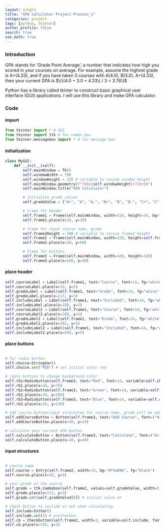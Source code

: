```yaml
---
layout: single
title: "GPA Calculator Project Process_1"
categories: project
tags: [python, tkinter]
author_profile: false
search: true
use_math: true
---
```


### Introduction

GPA stands for 'Grade Point Average', a number that indicates how high you scored in your courses on average.
For example, assume the highest grade is A+(4.33), and if you have taken 3 courses with A(4.0), B(3.0), A+(4.33), then your current GPA is
$\(\(4.0 + 3.0 + 4.33\) / 3 = 3.76\)$

Python has a library called tkinter to construct basic graphical user interface (GUI) applications.
I will use this library and make GPA calculator.

### Code

#### import

```python
from tkinter import * # GUI
from tkinter import ttk # for combo box
from tkinter.messagebox import * # for message box
```

#### initialization

```python
class MyGUI:
    def __init__(self):
        self.mainWindow = Tk()
        self.windowWidth = 700
        self.windowHeight = 220 # variable to resize window height
        self.mainWindow.geometry(f"700x{self.windowHeight}+720+50")
        self.mainWindow.title("GPA Calculator")

        # initialize grade values
        self.gradeValue = ["A+", "A", "A-", "B+", "B", "B-", "C+", "C", "C-", "D", "F"]

        # frame for header
        self.frame1 = Frame(self.mainWindow, width=520, height=30, bg="#d2302c")
        self.frame1.place(x=20, y=30)

        # frame for input course name, grade
        self.frame2Height = 100 # variable to resize frame2 height
        self.frame2 = Frame(self.mainWindow, width=520, height=self.frame2Height, bg="#f4a896")
        self.frame2.place(x=20, y=60)

        # frame for buttons
        self.frame3 = Frame(self.mainWindow, width=100, height=180)
        self.frame3.place(x=560, y=30)
```

#### place header

```python
self.courseLabel = Label(self.frame1, text="Course", font=14, fg="white", bg="#d2302c")
self.courseLabel.place(x=10, y=5)
self.gradeLabel = Label(self.frame1, text="Grade", font=14, fg="white", bg="#d2302c")
self.gradeLabel.place(x=113, y=5)
self.includeLabel = Label(self.frame1, text="Included", font=14, fg="white", bg="#d2302c")
self.includeLabel.place(x=180, y=5)
self.courseLabel2 = Label(self.frame1, text="Course", font=14, fg="white", bg="#d2302c")
self.courseLabel2.place(x=280, y=5)
self.gradeLabel2 = Label(self.frame1, text="Grade", font=14, fg="white", bg="#d2302c")
self.gradeLabel2.place(x=383, y=5)
self.includeLabel2 = Label(self.frame1, text="Included", font=14, fg="white", bg="#d2302c")
self.includeLabel2.place(x=450, y=5)
```

#### place buttons

```python

# for radio button
self.choice=StringVar()
self.choice.set("RED") # set initial color red

# radio buttons to change background color
self.rb1=Radiobutton(self.frame3, text="Red", font=14, variable=self.choice, value="RED", command=self.changeBgr)
self.rb1.place(x=10, y=70)
self.rb2=Radiobutton(self.frame3, text="Green", font=14, variable=self.choice, value="GREEN", command=self.changeBgg)
self.rb2.place(x=10, y=100)
self.rb3=Radiobutton(self.frame3, text="Blue", font=14, variable=self.choice, value="BLUE", command=self.changeBgb)
self.rb3.place(x=10, y=130)

# add course button(input structures for course name, grade will be added)
self.addCourseButton = Button(self.frame3, text="Add Course", font=("Arial", 14), width=7, command=self.addCourse)
self.addCourseButton.place(x=10, y=10)

# calculate your current GPA button
self.calculateButton = Button(self.frame3, text="Calculate", font=("Arial", 14), width=7, command=self.calculateGPA)
self.calculateButton.place(x=10, y=40)
```

#### input structures

```python

# course name
self.course = Entry(self.frame2, width=10, bg="#f4a896", fg="black")
self.course.place(x=10, y=5)

# your grade of the course
self.grade = ttk.Combobox(self.frame2, values=self.gradeValue, width=3)
self.grade.place(x=113, y=5)
self.grade.set(self.gradeValue[0]) # initial value A+

# check button to include or not when calculating
self.include=IntVar()
self.include.set(1) # prechecked
self.cb = Checkbutton(self.frame2, width=3, variable=self.include, font=14, bg="#f4a896")
self.cb.place(x=195, y=5)

```
